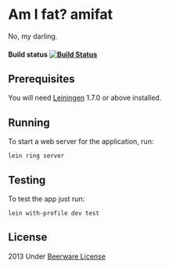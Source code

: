 # Am I fat? amifat

No, my darling.

#### Build status    [![Build Status](https://travis-ci.org/sergicastro/amifat.png?branch=master)](https://travis-ci.org/sergicastro/amifat)

## Prerequisites

You will need [Leiningen][1] 1.7.0 or above installed.

[1]: https://github.com/technomancy/leiningen

## Running

To start a web server for the application, run:

    lein ring server

## Testing

To test the app just run:

    lein with-profile dev test

## License

2013 Under [Beerware License](http://en.wikipedia.org/wiki/Beerware)
